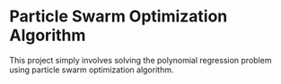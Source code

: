 # Particle Swarm Optimization Algorithm

This project simply involves solving the polynomial regression problem using particle swarm optimization algorithm.
